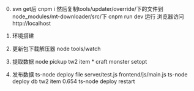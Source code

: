 0. svn get后
cnpm i
然后复制tools/updater/override/下的文件到node_modules/mt-downloader/src/下
cnpm run dev 运行
浏览器访问 http://localhost 

0. 环境搭建


1. 更新包下载解压器
node tools/watch

2. 提取数据
node pickup tw2 item *
craft
monster
setopt

3. 发布数据
ts-node deploy file server/test.js frontend/js/main.js
ts-node deploy db tw2 item 0.654
ts-node deploy restart
